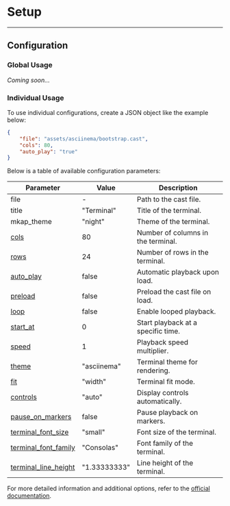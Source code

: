 # Setup

---

## Configuration

### Global Usage

*Coming soon...*

### Individual Usage

To use individual configurations, create a JSON object like the example below:

```json
{
    "file": "assets/asciinema/bootstrap.cast",
    "cols": 80,
    "auto_play": "true"
}
```

Below is a table of available configuration parameters:

|                                                  Parameter                                                  |    Value     |            Description             |
| ----------------------------------------------------------------------------------------------------------- | ------------ | ---------------------------------- |
| file                                                                                                        | -            | Path to the cast file.             |
| title                                                                                                       | "Terminal"   | Title of the terminal.             |
| mkap_theme                                                                                                  | "night"      | Theme of the terminal.             |
| [cols](https://github.com/asciinema/asciinema-player?tab=readme-ov-file#cols)                               | 80           | Number of columns in the terminal. |
| [rows](https://github.com/asciinema/asciinema-player?tab=readme-ov-file#rows)                               | 24           | Number of rows in the terminal.    |
| [auto_play](https://github.com/asciinema/asciinema-player?tab=readme-ov-file#autoplay)                      | false        | Automatic playback upon load.      |
| [preload](https://github.com/asciinema/asciinema-player?tab=readme-ov-file#preload)                         | false        | Preload the cast file on load.     |
| [loop](https://github.com/asciinema/asciinema-player?tab=readme-ov-file#loop)                               | false        | Enable looped playback.            |
| [start_at](https://github.com/asciinema/asciinema-player?tab=readme-ov-file#startat)                        | 0            | Start playback at a specific time. |
| [speed](https://github.com/asciinema/asciinema-player?tab=readme-ov-file#speed)                             | 1            | Playback speed multiplier.         |
| [theme](https://github.com/asciinema/asciinema-player?tab=readme-ov-file#theme)                             | "asciinema"  | Terminal theme for rendering.      |
| [fit](https://github.com/asciinema/asciinema-player?tab=readme-ov-file#fit)                                 | "width"      | Terminal fit mode.                 |
| [controls](https://github.com/asciinema/asciinema-player?tab=readme-ov-file#controls)                       | "auto"       | Display controls automatically.    |
| [pause_on_markers](https://github.com/asciinema/asciinema-player?tab=readme-ov-file#pauseonmarkers)         | false        | Pause playback on markers.         |
| [terminal_font_size](https://github.com/asciinema/asciinema-player?tab=readme-ov-file#terminalfontsize)     | "small"      | Font size of the terminal.         |
| [terminal_font_family](https://github.com/asciinema/asciinema-player?tab=readme-ov-file#terminalfontfamily) | "Consolas"   | Font family of the terminal.       |
| [terminal_line_height](https://github.com/asciinema/asciinema-player?tab=readme-ov-file#terminallineheight) | "1.33333333" | Line height of the terminal.       |

For more detailed information and additional options, refer to the [official documentation](https://github.com/asciinema/asciinema-player?tab=readme-ov-file#options).
